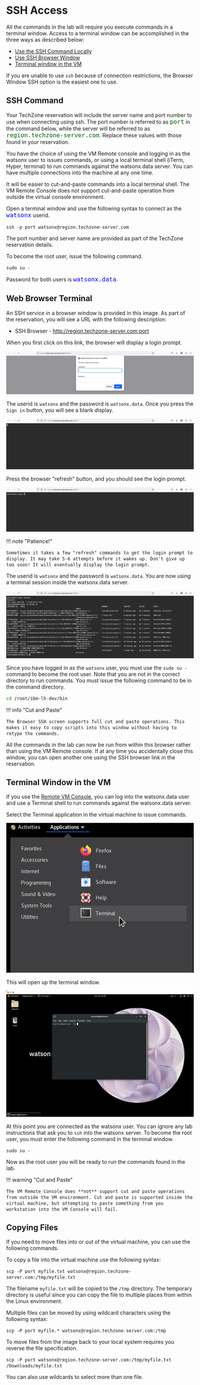 # SSH Access

All the commands in the lab will require you execute commands in a terminal window. Access to a terminal window can be accomplished in the three ways as described below:

* [Use the SSH Command Locally](#ssh-command)
* [Use SSH Browser Window](#web-browser-terminal)
* [Terminal window in the VM](#terminal-window-in-the-vm)

If you are unable to use `ssh` because of connection restrictions, the Browser Window SSH option is the easiest one to use.

## SSH Command

Your TechZone reservation will include the server name and port number to use when connecting using ssh. The port number is referred to as <tt style="font-size: large; color: darkgreen;">port</tt> in the command below, while the server will be referred to as <tt style="font-size: large; color: darkgreen;">region.techzone-server.com</tt>. Replace these values with those found in your reservation.

You have the choice of using the VM Remote console and logging in as the watsonx user to issues commands, or using a local terminal shell (iTerm, Hyper, terminal) to run commands against the watsonx.data server. You can have multiple connections into the machine at any one time. 

It will be easier to cut-and-paste commands into a local terminal shell. The VM Remote Console does not support cut-and-paste operation from outside the virtual console environment.

Open a terminal window and use the following syntax to connect as the <code style="font-size: medium;color:blue;">watsonx</code> userid.

```
ssh -p port watsonx@region.techzone-server.com
```

The port number and server name are provided as part of the TechZone reservation details.

To become the root user, issue the following command.
```
sudo su -
```
Password for both users is <code style="color:blue;font-size:medium;">watsonx.data</code>.

## Web Browser Terminal

An SSH service in a browser window is provided in this image. As part of the reservation, you will see a URL with the following description:

 * SSH Browser - http://region.techzone-server.com:port

When you first click on this link, the browser will display a login prompt.

![Browser](wxd-images/watsonx-ssh-browser-url.png)

The userid is `watsonx` and the password is `watsonx.data`. Once you press the `Sign in` button, you will see a blank display.

![Browser](wxd-images/watsonx-ssh-browser-blank.png)

Press the browser "refresh" button, and you should see the login prompt.

![Browser](wxd-images/watsonx-ssh-browser-login.png)

!!! note "Patience!"

    Sometimes it takes a few "refresh" commands to get the login prompt to display. It may take 5-6 attempts before it wakes up. Don't give up too soon! It will eventually display the login prompt. 

The userid is `watsonx` and the password is `watsonx.data`. You are now using a terminal session inside the watsonx.data server. 

![Browser](wxd-images/watsonx-ssh-browser-example.png)

Since you have logged in as the `watsonx` user, you must use the `sudo su -` command to become the root user. Note that you are not in the correct directory to run commands. You must issue the following command to be in the command directory.

```bash
cd /root/ibm-lh-dev/bin
```
!!! info "Cut and Paste"

    The Browser SSH screen supports full cut and paste operations. This makes it easy to copy scripts into this window without having to retype the commands.

All the commands in the lab can now be run from within this browser rather than using the VM Remote console. If at any time you accidentally close this window, you can open another one using the SSH browser link in the reservation.

## Terminal Window in the VM

If you use the [Remote VM Console](wxd-reference-vnc.md), you can log into the watsonx.data user and use a Terminal shell to run commands against the watsonx.data server. 

Select the Terminal application in the virtual machine to issue commands. 

![Browser](wxd-images/terminal-vmware-command.png)

This will open up the terminal window.

![Browser](wxd-images/terminal-vmware.png)

At this point you are connected as the watsonx user. You can ignore any lab instructions that ask you to `ssh` into the watsonx server. To become the root user, you must enter the following command in the terminal window.
```
sudo su -
```

Now as the root user you will be ready to run the commands found in the lab.

!!! warning "Cut and Paste"

    The VM Remote Console does **not** support cut and paste operations from outside the VM environment. Cut and paste is supported inside the virtual machine, but attempting to paste something from you workstation into the VM Console will fail.

## Copying Files

If you need to move files into or out of the virtual machine, you can use the following commands.

To copy a file into the virtual machine use the following syntax:

```
scp -P port myfile.txt watsonx@region.techzone-server.com:/tmp/myfile.txt
```

The filename `myfile.txt` will be copied to the `/tmp` directory. The temporary directory is useful since you can copy the file to multiple places from within the Linux environment.

Multiple files can be moved by using wildcard characters using the following syntax:

```
scp -P port myfile.* watsonx@region.techzone-server.com:/tmp
```

To move files from the image back to your local system requires you reverse the file specification.

```
scp -P port watsonx@region.techzone-server.com:/tmp/myfile.txt /Downloads/myfile.txt
```

You can also use wildcards to select more than one file.